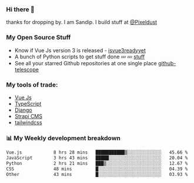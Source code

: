 ### Hi there 👋

thanks for dropping by.
I am Sandip. I build stuff at [@Pixeldust](github.com/pixeldust-in/)

###  **My Open Source Stuff**

 - Know if Vue Js version 3 is released -  [isvue3readyyet](https://github.com/sandiprb/isvue3readyyet)
 - A bunch of Python scripts to get stuff done 💤 💤 [stuff](https://github.com/sandiprb/stuff)
 - See all your starred Github repositories at one single place [github-telescope](https://github.com/sandiprb/github-telescope)



###  **My tools of trade:**
 - [Vue Js](https://github.com/vuejs/vue/)
 - [TypeScript](https://github.com/microsoft/TypeScript)
 - [Django](github.com/django/django)
 - [Strapi CMS](github.com/strapi/strapi)
 - [tailwindcss](https://github.com/tailwindlabs/tailwindcss)


###  📊 **My Weekly development breakdown**
<!--START_SECTION:waka-->

```txt
Vue.js            8 hrs 28 mins   ███████████▒░░░░░░░░░░░░░   45.66 %
JavaScript        3 hrs 43 mins   █████░░░░░░░░░░░░░░░░░░░░   20.04 %
Python            2 hrs 21 mins   ███▒░░░░░░░░░░░░░░░░░░░░░   12.67 %
CSS               48 mins         █░░░░░░░░░░░░░░░░░░░░░░░░   04.39 %
Other             43 mins         █░░░░░░░░░░░░░░░░░░░░░░░░   03.93 %
```

<!--END_SECTION:waka-->
